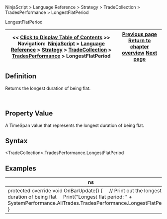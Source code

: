 ﻿
NinjaScript \> Language Reference \> Strategy \> TradeCollection \> TradesPerformance \> LongestFlatPeriod

LongestFlatPeriod

| \<\< [Click to Display Table of Contents](longestflatperiod.md) \>\> **Navigation:**     [NinjaScript](ninjascript.md) \> [Language Reference](language_reference_wip.md) \> [Strategy](strategy.md) \> [TradeCollection](tradecollection.md) \> [TradesPerformance](tradesperformance.md) \> LongestFlatPeriod | [Previous page](grossprofit.md) [Return to chapter overview](tradesperformance.md) [Next page](maxconsecutiveloser.md) |
| --- | --- |
## Definition
Returns the longest duration of being flat.  

 
## Property Value
A TimeSpan value that represents the longest duration of being flat.
 
## Syntax
\<TradeCollection\>.TradesPerformance.LongestFlatPeriod

## 
## Examples

| ns |
| --- |
| protected override void OnBarUpdate() {      // Print out the longest duration of being flat      Print("Longest flat period: " \+ SystemPerformance.AllTrades.TradesPerformance.LongestFlatPeriod); } |
